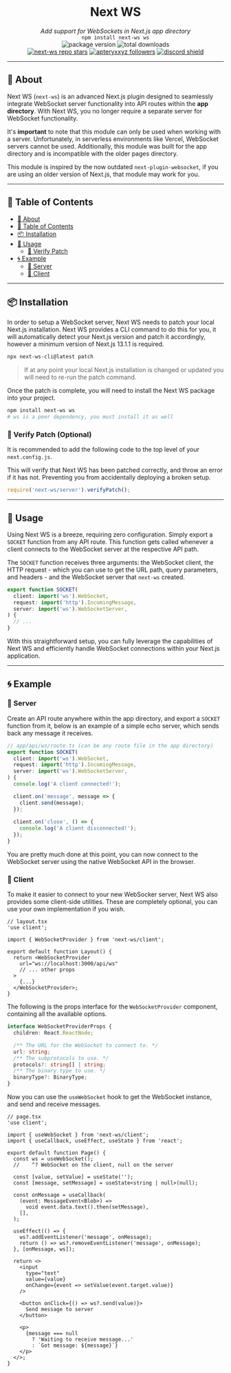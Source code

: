 <div align="center">
  <h1><strong>Next WS</strong></h1>
  <i>Add support for WebSockets in Next.js app directory</i><br>
  <code>npm install next-ws ws</code>
</div>

<div align="center">
  <img alt="package version" src="https://img.shields.io/npm/v/next-ws?label=version">
  <img alt="total downloads" src="https://img.shields.io/npm/dt/next-ws">
  <br>
  <a href="https://github.com/apteryxxyz/next-ws"><img alt="next-ws repo stars" src="https://img.shields.io/github/stars/apteryxxyz/next-ws?style=social"></a>
  <a href="https://github.com/apteryxxyz"><img alt="apteryxxyz followers" src="https://img.shields.io/github/followers/apteryxxyz?style=social"></a>
  <a href="https://discord.gg/vZQbMhwsKY"><img src="https://discordapp.com/api/guilds/829836158007115806/widget.png?style=shield" alt="discord shield"/></a>
</div>

---

## 🤔 About

Next WS (`next-ws`) is an advanced Next.js plugin designed to seamlessly integrate WebSocket server functionality into API routes within the **app directory**. With Next WS, you no longer require a separate server for WebSocket functionality.

It's **important** to note that this module can only be used when working with a server. Unfortunately, in serverless environments like Vercel, WebSocket servers cannot be used. Additionally, this module was built for the app directory and is incompatible with the older pages directory.

This module is inspired by the now outdated `next-plugin-websocket`, if you are using an older version of Next.js, that module may work for you.

---

## 🏓 Table of Contents

- [🤔 About](#-about)
- [🏓 Table of Contents](#-table-of-contents)
- [📦 Installation](#-installation)
- [🚀 Usage](#-usage)
  - [🚓 Verify Patch](#-verify-patch)
- [🌀 Example](#-example)
  - [📁 Server](#-server)
  - [📁 Client](#-client)

---

## 📦 Installation

In order to setup a WebSocket server, Next WS needs to patch your local Next.js installation. Next WS provides a CLI command to do this for you, it will automatically detect your Next.js version and patch it accordingly, however a minimum version of Next.js 13.1.1 is required.

```sh
npx next-ws-cli@latest patch
```

> If at any point your local Next.js installation is changed or updated you will need to re-run the patch command.

Once the patch is complete, you will need to install the Next WS package into your project.

```sh
npm install next-ws ws
# ws is a peer dependency, you must install it as well
```

### 🚓 Verify Patch (Optional)

It is recommended to add the following code to the top level of your `next.config.js`.

This will verify that Next WS has been patched correctly, and throw an error if it has not. Preventing you from accidentally deploying a broken setup.

```ts
require('next-ws/server').verifyPatch();
```

---

## 🚀 Usage

Using Next WS is a breeze, requiring zero configuration. Simply export a `SOCKET` function from any API route. This function gets called whenever a client connects to the WebSocket server at the respective API path.

The `SOCKET` function receives three arguments: the WebSocket client, the HTTP request - which you can use to get the URL path, query parameters, and headers - and the WebSocket server that `next-ws` created.

```ts
export function SOCKET(
  client: import('ws').WebSocket,
  request: import('http').IncomingMessage,
  server: import('ws').WebSocketServer,
) {
  // ...
}
```

With this straightforward setup, you can fully leverage the capabilities of Next WS and efficiently handle WebSocket connections within your Next.js application.

---

## 🌀 Example

### 📁 Server

Create an API route anywhere within the app directory, and export a `SOCKET` function from it, below is an example of a simple echo server, which sends back any message it receives.

```ts
// app/api/ws/route.ts (can be any route file in the app directory)
export function SOCKET(
  client: import('ws').WebSocket,
  request: import('http').IncomingMessage,
  server: import('ws').WebSocketServer,
) {
  console.log('A client connected!');

  client.on('message', message => {
    client.send(message);
  });
  
  client.on('close', () => {
    console.log('A client disconnected!');
  });
}
```

You are pretty much done at this point, you can now connect to the WebSocket server using the native WebSocket API in the browser.

### 📁 Client

To make it easier to connect to your new WebSocker server, Next WS also provides some client-side utilities. These are completely optional, you can use your own implementation if you wish.

```tsx
// layout.tsx
'use client';

import { WebSocketProvider } from 'next-ws/client';

export default function Layout() {
  return <WebSocketProvider
    url="ws://localhost:3000/api/ws"
    // ... other props
  >
    {...}
  </WebSocketProvider>;
}
```

The following is the props interface for the `WebSocketProvider` component, containing all the available options.

```ts
interface WebSocketProviderProps {
  children: React.ReactNode;

  /** The URL for the WebSocket to connect to. */
  url: string;
  /** The subprotocols to use. */
  protocols?: string[] | string;
  /** The binary type to use. */
  binaryType?: BinaryType;
}
```

Now you can use the `useWebSocket` hook to get the WebSocket instance, and send and receive messages.

```tsx
// page.tsx
'use client';

import { useWebSocket } from 'next-ws/client';
import { useCallback, useEffect, useState } from 'react';

export default function Page() {
  const ws = useWebSocket();
  //    ^? WebSocket on the client, null on the server

  const [value, setValue] = useState('');
  const [message, setMessage] = useState<string | null>(null);

  const onMessage = useCallback(
    (event: MessageEvent<Blob>) =>
      void event.data.text().then(setMessage),
    [],
  );
  
  useEffect(() => {
    ws?.addEventListener('message', onMessage);
    return () => ws?.removeEventListener('message', onMessage);
  }, [onMessage, ws]);

  return <>
    <input
      type="text"
      value={value}
      onChange={event => setValue(event.target.value)}
    />

    <button onClick={() => ws?.send(value)}>
      Send message to server
    </button>

    <p>
      {message === null
        ? 'Waiting to receive message...'
        : `Got message: ${message}`}
    </p>
  </>;
}

```
